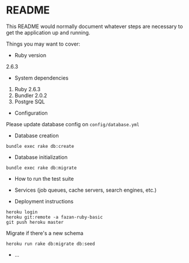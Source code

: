 # README

This README would normally document whatever steps are necessary to get the
application up and running.

Things you may want to cover:

* Ruby version

2.6.3

* System dependencies

1. Ruby 2.6.3
2. Bundler 2.0.2
3. Postgre SQL

* Configuration

Please update database config on `config/database.yml`

* Database creation

```
bundle exec rake db:create
```

* Database initialization

```
bundle exec rake db:migrate
```

* How to run the test suite

* Services (job queues, cache servers, search engines, etc.)

* Deployment instructions

```
heroku login
heroku git:remote -a fazan-ruby-basic
git push heroku master
```

Migrate if there's a new schema
```
heroku run rake db:migrate db:seed
```

* ...
